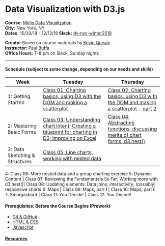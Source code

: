 # Data Visualization with D3.js

**Course:**  [Metis Data Visualization](http://www.thisismetis.com/data-visualization-d3-course)  
**City:**    New York, NY  
**Dates:**   10/30/18 - 12/13/18 
**Slack:**   [dv-nyc-winter2018](https://dv-ny-11-2018.slack.com/messages) 

**Creator** Based on course materials by [Kevin Quealy](https://twitter.com/kevinQ)  
**Instructor:** [Paul Buffa](twitter.com/pstuffa)  
**Office Hours:** 7-8 pm on Slack, Sunday nights

---

#### Schedule (subject to some change, depending on our needs and skills)
Week | Tuesday | Thursday
--- | --- | ---
1: Getting Started | [Class 01: Charting basics, using D3 with the DOM and making a scatterplot](https://github.com/thisismetis/nyc18_dataviz11/tree/master/class01) | [Class 02: Charting basics, using D3 with the DOM and making a scatterplot - part 2](https://github.com/thisismetis/nyc18_dataviz11/tree/master/class02)
2: Mastering Basic Forms | [Class 03: Understanding chart intent; Creating a blueprint for charting in D3; Improving on Excel](https://github.com/thisismetis/nyc18_dataviz11/tree/master/class03)| [Class 04: Abstracting functions, discussing merits of chart forms; d3.nest()](https://github.com/thisismetis/nyc18_dataviz11/tree/master/class04)
3: Data Sketching & Structures | [Class 05: Line charts, working with nested data](https://github.com/thisismetis/nyc18_dataviz11/tree/master/class05)  
4: Class 06: More nested data and a group charting exercise
5: Dynamic Content | Class 07: Reviewing the Fundamentals So Far; Working more with d3.nest()| Class 08: Updating elements: Data joins; interactivity; (possibly) responsive charts
6: Maps | Class 09: Maps, part I | Class 10: Maps, part II
7: Smorgasbord | Class 11: You Decide! | Class 12: You Decide!


#### Prerequisites:  Before the Course Begins (Prework)
* [Git & GitHub](https://git-scm.com/doc)
* [HTML & CSS](https://www.codecademy.com/learn/web) 
* [Javascript](https://www.codecademy.com/learn/javascript) 

#### [Resources](https://github.com/thisismetis/nyc18_dataviz11/blob/master/resources.md)

